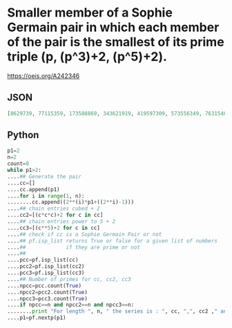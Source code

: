 # Smaller member of a Sophie Germain pair in which each member of the pair is the smallest of its prime triple \(p, \(p^3\)\+2, \(p^5\)\+2\)\.
https://oeis.org/A242346
## JSON
```JSON
[8629739, 77115359, 173508869, 343621919, 419597309, 573556349, 763154039, 770676239, 847344419, 851521949, 951418229, 1014432869, 1252780829, 1260053939, 1322933519, 1529921909, 1569236309, 1861760819, 1954231199, 2048205689, 2071334939, 2583377789, 2658083819]
```
## Python
```Python
p1=2
n=2
count=0
while p1>2:
....## Generate the pair
....cc=[]
....cc.append(p1)
....for i in range(1, n):
........cc.append((2**(i)*p1+((2**i)-1)))
....## chain entries cubed + 2
....cc2=[(c*c*c)+2 for c in cc]
....## chain entries power to 5 + 2
....cc3=[(c**5)+2 for c in cc]
....## check if cc is a Sophie Germain Pair or not
....## pf.isp_list returns True or false for a given list of numbers
....##             if they are prime or not
....##
....pcc=pf.isp_list(cc)
....pcc2=pf.isp_list(cc2)
....pcc3=pf.isp_list(cc3)
....## Number of primes for cc, cc2, cc3
....npcc=pcc.count(True)
....npcc2=pcc2.count(True)
....npcc3=pcc3.count(True)
....if npcc==n and npcc2==n and npcc3==n:
........print "For length ", n, " the series is : ", cc, ",", cc2 ," and ", cc3
....p1=pf.nextp(p1)
```
